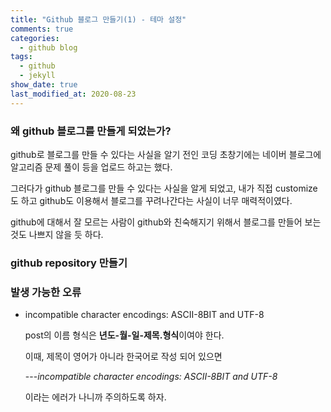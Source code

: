 ```yaml
---
title: "Github 블로그 만들기(1) - 테마 설정"
comments: true
categories:
  - github blog
tags:
  - github
  - jekyll
show_date: true
last_modified_at: 2020-08-23
---
```


### 왜 github 블로그를 만들게 되었는가?

github로 블로그를 만들 수 있다는 사실을 알기 전인 코딩 초창기에는 네이버 블로그에 알고리즘 문제 풀이 등을 업로드 하고는 했다.

그러다가 github 블로그를 만들 수 있다는 사실을 알게 되었고, 내가 직접 customize도 하고 github도 이용해서 블로그를 꾸려나간다는 사실이 너무 매력적이였다.

github에 대해서 잘 모르는 사람이 github와 친숙해지기 위해서 블로그를 만들어 보는 것도 나쁘지 않을 듯 하다.

### github repository 만들기









### 발생 가능한 오류

* incompatible character encodings: ASCII-8BIT and UTF-8

  post의 이름 형식은 **년도-월-일-제목.형식**이여야 한다.

  이때, 제목이 영어가 아니라 한국어로 작성 되어 있으면

  ---<cite>incompatible character encodings: ASCII-8BIT and UTF-8</cite>

  이라는 에러가 나니까 주의하도록 하자.